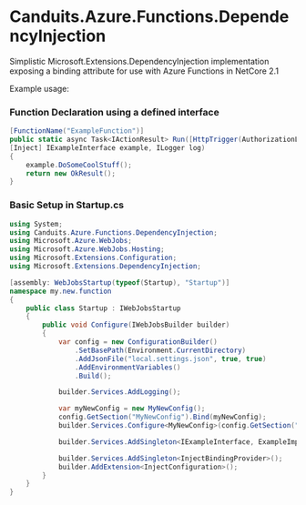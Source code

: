 # Canduits.Azure.Functions.DependencyInjection
Simplistic Microsoft.Extensions.DependencyInjection implementation exposing a binding attribute for use with Azure Functions in NetCore 2.1

Example usage:

### Function Declaration using a defined interface
```C#
[FunctionName("ExampleFunction")]
public static async Task<IActionResult> Run([HttpTrigger(AuthorizationLevel.Anonymous, "post", Route = null)]HttpRequest req,
[Inject] IExampleInterface example, ILogger log)
{
    example.DoSomeCoolStuff();
    return new OkResult();
}
```

### Basic Setup in Startup.cs
```C#
using System;
using Canduits.Azure.Functions.DependencyInjection;
using Microsoft.Azure.WebJobs;
using Microsoft.Azure.WebJobs.Hosting;
using Microsoft.Extensions.Configuration;
using Microsoft.Extensions.DependencyInjection;

[assembly: WebJobsStartup(typeof(Startup), "Startup")]
namespace my.new.function
{
    public class Startup : IWebJobsStartup
    {
        public void Configure(IWebJobsBuilder builder)
        {
            var config = new ConfigurationBuilder()
                .SetBasePath(Environment.CurrentDirectory)
                .AddJsonFile("local.settings.json", true, true)
                .AddEnvironmentVariables()
                .Build();

            builder.Services.AddLogging();

            var myNewConfig = new MyNewConfig();
            config.GetSection("MyNewConfig").Bind(myNewConfig);
            builder.Services.Configure<MyNewConfig>(config.GetSection("MyNewConfig"));

            builder.Services.AddSingleton<IExampleInterface, ExampleImplementation>();

            builder.Services.AddSingleton<InjectBindingProvider>();
            builder.AddExtension<InjectConfiguration>();
        }
    }
}

```